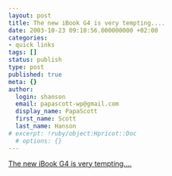 ```yaml
---
layout: post
title: The new iBook G4 is very tempting....
date: 2003-10-23 09:10:56.000000000 +02:00
categories:
- quick links
tags: []
status: publish
type: post
published: true
meta: {}
author:
  login: shanson
  email: papascott-wp@gmail.com
  display_name: PapaScott
  first_name: Scott
  last_name: Hanson
# excerpt: !ruby/object:Hpricot::Doc
  # options: {}
---
```

<p><a title="The only way to get rid of a temptation is to yield to it" href="http://vowe.net/archives/003731.html">The new iBook G4 is very tempting....</a></p>
